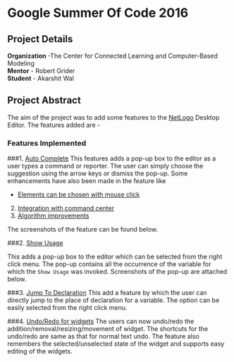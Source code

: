 # Google Summer Of Code 2016

Project Details
----
__Organization__ -The Center for Connected Learning and Computer-Based Modeling  
__Mentor__ - Robert Grider  
__Student__ - Akarshit Wal

## Project Abstract
The aim of the project was to add some features to the [NetLogo](https://github.com/NetLogo/NetLogo) Desktop Editor. The features added are -

### Features Implemented
###1. [Auto Complete](https://github.com/NetLogo/NetLogo/pull/1072)
This features adds a pop-up box to the editor as a user types a command or reporter. The user can simply choose the suggestion using the arrow keys or dismiss the pop-up. Some enhancements have also been made in the feature like

* [Elements can be chosen with mouse click](https://github.com/NetLogo/NetLogo/pull/1080)  
2. [Integration with command center](https://github.com/NetLogo/NetLogo/pull/1081)   
3. [Algorithm improvements](https://github.com/NetLogo/NetLogo/pull/1093)

The screenshots of the feature can be found below.

###2. [Show Usage](https://github.com/NetLogo/NetLogo/pull/1079)

This adds a pop-up box to the editor which can be selected from the right click menu. The pop-up contains all the occurrence of the variable for which the `Show Usage` was invoked.
Screenshots of the pop-up are attached below.

###3. [Jump To Declaration](https://github.com/NetLogo/NetLogo/pull/1110)
This add a feature by which the user can directly jump to the place of declaration for a variable. The option can be easily selected from the right click menu.

###4. [Undo/Redo for widgets](https://github.com/NetLogo/NetLogo/pull/1088)
The users can now undo/redo the addition/removal/resizing/movement of widget. The shortcuts for the undo/redo are same as that for normal text undo. The feature also remembers the selected/unselected state of the widget and supports easy editing of the widgets.

